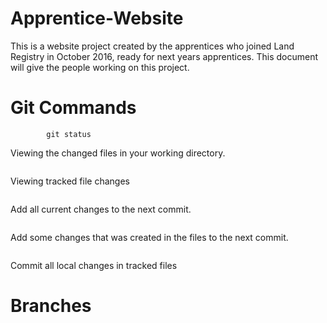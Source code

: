 # Apprentice-Website
This is a website project created by the apprentices who joined Land Registry in October 2016, ready for next years apprentices.
This document will give the people working on this project.

# Git Commands

            git status
Viewing the changed files in your working directory.

```git diff: 
```
Viewing tracked file changes

```git add. 
```
Add all current changes to the next commit.

``` git add -p <file:
 ``` 
 Add some changes that was created in the files to the next commit. 
 
``` git commit -a:
  ``` 
  Commit all local changes in tracked files

# Branches
